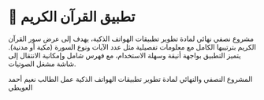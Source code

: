 # 📱 تطبيق القرآن الكريم  


مشروع نصفي نهائي لمادة تطوير تطبيقات الهواتف الذكية، يهدف إلى عرض سور القرآن الكريم بترتيبها الكامل مع معلومات تفصيلية مثل عدد الآيات ونوع السورة (مكية أو مدنية). يتميز التطبيق بواجهة أنيقة وسهلة الاستخدام، مع فهرس شامل وإمكانية الانتقال إلى شاشة مشغل الصوتيات.

المشروع النصفي والنهائي لمادة تطوير تطبيقات الهواتف الذكية
عمل الطالب نعيم أحمد العويطي
